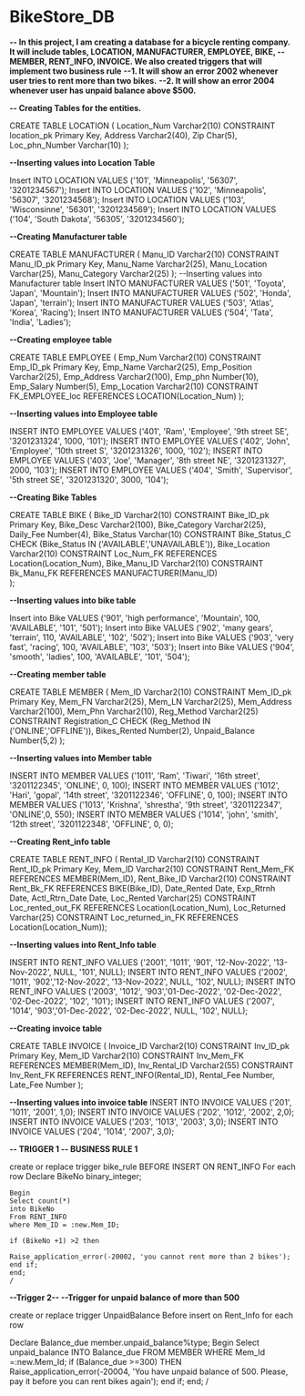 # BikeStore_DB

**-- In this project, I am creating a database for a bicycle renting company. It will include tables, LOCATION, MANUFACTURER, EMPLOYEE, BIKE, 
-- MEMBER, RENT_INFO, INVOICE.  We also created triggers that will implement two business rule**
**--1. It will show an error 2002 whenever user tries to rent more than two bikes.**
**--2. It will show an error 2004 whenever user has unpaid balance above $500.**


**-- Creating Tables for the entities.**

CREATE TABLE LOCATION (
  Location_Num Varchar2(10) CONSTRAINT location_pk Primary Key,
  Address Varchar2(40),
  Zip Char(5),
  Loc_phn_Number Varchar(10)
);

**--Inserting values into Location Table**

Insert INTO LOCATION VALUES
('101', 'Minneapolis', '56307', '3201234567');
Insert INTO LOCATION VALUES
('102', 'Minneapolis', '56307', '3201234568');
Insert INTO LOCATION VALUES
('103', 'Wisconsinne', '56301', '3201234569');
Insert INTO LOCATION VALUES
('104', 'South Dakota', '56305', '3201234560');






**--Creating Manufacturer table**

CREATE TABLE MANUFACTURER (
  Manu_ID Varchar2(10)  CONSTRAINT Manu_ID_pk Primary Key,
  Manu_Name Varchar2(25),
  Manu_Location Varchar(25),
  Manu_Category Varchar2(25)
);
--Inserting values into Manufacturer table
Insert INTO MANUFACTURER VALUES
('501', 'Toyota', 'Japan', 'Mountain');
Insert INTO MANUFACTURER VALUES
('502', 'Honda', 'Japan', 'terrain');
Insert INTO MANUFACTURER VALUES
('503', 'Atlas', 'Korea', 'Racing');
Insert INTO MANUFACTURER VALUES
('504', 'Tata', 'India', 'Ladies');


**--Creating employee table**

CREATE TABLE EMPLOYEE (
  Emp_Num Varchar2(10) CONSTRAINT Emp_ID_pk Primary Key,
  Emp_Name Varchar2(25),
  Emp_Position Varchar2(25),
  Emp_Address Varchar2(100),
  Emp_phn Number(10),
  Emp_Salary Number(5),
  Emp_Location Varchar2(10) CONSTRAINT FK_EMPLOYEE_loc REFERENCES LOCATION(Location_Num)
);

**--Inserting values into Employee table**

INSERT INTO EMPLOYEE VALUES
('401', 'Ram', 'Employee', '9th street SE', '3201231324', 1000, '101');
INSERT INTO EMPLOYEE VALUES
('402', 'John', 'Employee', '10th street S', '3201231326', 1000, '102');
INSERT INTO EMPLOYEE VALUES
('403', 'Joe', 'Manager', '8th street NE', '3201231327', 2000, '103');
INSERT INTO EMPLOYEE VALUES
('404', 'Smith', 'Supervisor', '5th street SE', '3201231320', 3000, '104');


**--Creating Bike Tables**

CREATE TABLE BIKE (
  Bike_ID Varchar2(10) CONSTRAINT Bike_ID_pk Primary Key,
  Bike_Desc Varchar2(100),
  Bike_Category Varchar2(25),
  Daily_Fee Number(4),
  Bike_Status Varchar(10) CONSTRAINT Bike_Status_C CHECK (Bike_Status IN ('AVAILABLE','UNAVAILABLE')),
  Bike_Location Varchar2(10) CONSTRAINT Loc_Num_FK REFERENCES Location(Location_Num),
  Bike_Manu_ID Varchar2(10) CONSTRAINT Bk_Manu_FK REFERENCES MANUFACTURER(Manu_ID)  
);

**--Inserting values into bike table**

Insert into Bike VALUES
('901', 'high performance', 'Mountain', 100, 'AVAILABLE', '101', '501');
Insert into Bike VALUES
('902', 'many gears', 'terrain', 110, 'AVAILABLE', '102', '502');
Insert into Bike VALUES
('903', 'very fast', 'racing', 100, 'AVAILABLE', '103', '503');
Insert into Bike VALUES
('904', 'smooth', 'ladies', 100, 'AVAILABLE', '101', '504');


**--Creating member table**

CREATE TABLE MEMBER (
  Mem_ID Varchar2(10) CONSTRAINT Mem_ID_pk Primary Key,
  Mem_FN Varchar2(25),
  Mem_LN Varchar2(25),
  Mem_Address Varchar2(100),
  Mem_Phn Varchar2(10),
  Reg_Method Varchar2(25) CONSTRAINT Registration_C CHECK (Reg_Method IN ('ONLINE','OFFLINE')),
  Bikes_Rented Number(2),
  Unpaid_Balance Number(5,2)
);

**--Inserting values into Member table**

INSERT INTO MEMBER VALUES
('1011', 'Ram', 'Tiwari', '16th street', '3201122345', 'ONLINE',  0, 100);
INSERT INTO MEMBER VALUES
('1012', 'Hari', 'gopal', '14th street', '3201122346', 'OFFLINE',  0, 100);
INSERT INTO MEMBER VALUES
('1013', 'Krishna', 'shrestha', '9th street', '3201122347', 'ONLINE',0,  550);
INSERT INTO MEMBER VALUES
('1014', 'john', 'smith', '12th street', '3201122348', 'OFFLINE',  0, 0);



**--Creating Rent_info table** 

CREATE TABLE RENT_INFO (
  Rental_ID Varchar2(10) CONSTRAINT Rent_ID_pk Primary Key,
  Mem_ID Varchar2(10) CONSTRAINT Rent_Mem_FK REFERENCES MEMBER(Mem_ID),
  Rent_Bike_ID Varchar2(10) CONSTRAINT Rent_Bk_FK REFERENCES BIKE(Bike_ID),
  Date_Rented Date,
  Exp_Rtrnh Date,
  Actl_Rtrn_Date Date,
  Loc_Rented Varchar(25) CONSTRAINT Loc_rented_out_FK REFERENCES Location(Location_Num),
  Loc_Returned Varchar(25) CONSTRAINT Loc_returned_in_FK REFERENCES Location(Location_Num));

**--Inserting values into Rent_Info table**

INSERT INTO RENT_INFO VALUES 
('2001', '1011', '901', '12-Nov-2022', '13-Nov-2022', NULL, '101', NULL);
INSERT INTO RENT_INFO VALUES 
('2002', '1011', '902','12-Nov-2022', '13-Nov-2022', NULL, '102', NULL);
  INSERT INTO RENT_INFO VALUES 
('2003', '1012', '903','01-Dec-2022', '02-Dec-2022', '02-Dec-2022', '102', '101');
 INSERT INTO RENT_INFO VALUES 
('2007', '1014', '903','01-Dec-2022', '02-Dec-2022', NULL, '102', NULL);




**--Creating invoice table** 

CREATE TABLE INVOICE (
  Invoice_ID Varchar2(10) CONSTRAINT Inv_ID_pk Primary Key,
  Mem_ID Varchar2(10) CONSTRAINT Inv_Mem_FK REFERENCES MEMBER(Mem_ID),
  Inv_Rental_ID Varchar2(55) CONSTRAINT Inv_Rent_FK REFERENCES RENT_INFO(Rental_ID),
  Rental_Fee Number,
  Late_Fee Number
);

**--Inserting values into invoice table**
INSERT INTO INVOICE VALUES
('201', '1011', '2001', 1,0);
INSERT INTO INVOICE VALUES
('202', '1012', '2002', 2,0);
INSERT INTO INVOICE VALUES
('203', '1013', '2003', 3,0);
INSERT INTO INVOICE VALUES
('204', '1014', '2007', 3,0);




**-- TRIGGER 1
-- BUSINESS RULE 1**

create or replace trigger bike_rule
BEFORE INSERT ON RENT_INFO
For each row
    Declare
    BikeNo binary_integer;
    
    Begin
    Select count(*)
    into BikeNo
    From RENT_INFO
    where Mem_ID = :new.Mem_ID;
    
    if (BikeNo +1) >2 then
    
    Raise_application_error(-20002, 'you cannot rent more than 2 bikes');
    end if;
    end;
    /
    
   

**--Trigger 2--
--Trigger for unpaid balance of more than 500**

create or replace trigger UnpaidBalance
Before insert on Rent_Info
for each row

Declare
Balance_due member.unpaid_balance%type;
Begin
Select unpaid_balance
INTO Balance_due
FROM MEMBER
 WHERE Mem_Id =:new.Mem_Id;
if (Balance_due >=300) THEN
Raise_application_error(-20004, 'You have unpaid balance of 500. Please, pay it before you can rent bikes again');
end if;
end;
/









